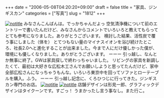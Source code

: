 +++
date = "2006-05-08T04:20:20+09:00"
draft = false
title = "家具、ジンギスカン"
categories = ["写真"]
slug = "1812"
+++

<a href="http://www.flickr.com/photos/h-b-k-r/140981166" target="_blank"><img src="http://static.flickr.com/54/140981166_201733dc1c.jpg" class="photoen" alt="notitle"  /></a>
みなさんこんばんは。でっかちゃんだよっ
空気清浄機について前のエントリーで書いたんだけど、みなさんからコメントでいろいろと教えてもらってとても参考になりました。ありがとうございます。
検討した結果、活性炭で覆う事にしました（体を）
とてつもない量のマイナスイオンを浴び続けたところ、社長2.0へと進化することが出来ました。今まで人にだけ優しかった僕が、環境にも優しくなりました。ありがとうございます。
ーーー
引っ越し、なんとか無事に終了。GWは家具探しで終わっちゃいました。
リビングの家具を新調したくて、最初は大好きな広松木工さんでお願いしようと思ってたんだけど、家中全部広松さんになっちゃうもんな。いろいろ東京中を回ってソファとローテーブルを購入。ふう。
ーーー
引っ越し記念に、くろひつじに行ってきた。ジンギスカン専門のお店。
<a href="http://www.flickr.com/photos/h-b-k-r/140981167" target="_blank"><img src="http://static.flickr.com/50/140981167_fe6f20f8d7.jpg" class="photoen" alt="notitle"  /></a>
<a href="http://www.flickr.com/photos/h-b-k-r/140981168" target="_blank"><img src="http://static.flickr.com/55/140981168_f6277900be.jpg" class="photoen" alt="notitle"  /></a>
店舗デザインは形見一郎、グラフィックデザインはタイクーンです。すごっ！
うまかったし言う事なし。また行こ。
